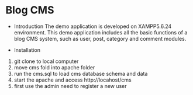 # Blog CMS 
- Introduction
The demo application is developed on XAMPP5.6.24 environment. This demo application includes all the basic functions of a blog CMS system, such as user, post, category and comment modules.

- Installation

1. git clone to local computer
2. move cms fold into apache folder
3. run the cms.sql to load cms database schema and data
4. start the apache and access http://locahost/cms
5. first use the admin need to register a new user



